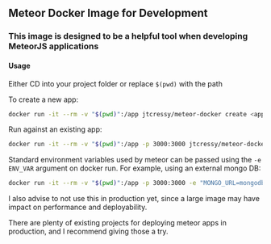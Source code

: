 ## Meteor Docker Image for Development

### This image is designed to be a helpful tool when developing MeteorJS applications

#### Usage

Either CD into your project folder or replace ``$(pwd)`` with the path

To create a new app: 
```bash
docker run -it --rm -v "$(pwd)":/app jtcressy/meteor-docker create <app-name>
```

Run against an existing app:
```bash
docker run -it --rm -v "$(pwd)":/app -p 3000:3000 jtcressy/meteor-docker
```

Standard environment variables used by meteor can be passed using the ``-e ENV_VAR`` argument on docker run.
For example, using an external mongo DB:
```bash
docker run -it --rm -v "$(pwd)":/app -p 3000:3000 -e "MONGO_URL=mongodb://<hostname>" jtcressy/meteor-docker
```

I also advise to not use this in production yet, since a large image may have impact on performance and deployability. 

There are plenty of existing projects for deploying meteor apps in production, and I recommend giving those a try.